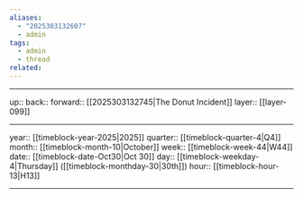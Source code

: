 ```yaml
---
aliases:
  - "2025303132607"
  - admin
tags:
  - admin
  - thread
related:
---
```




***

up:: 
back:: 
forward:: [[2025303132745|The Donut Incident]]
layer:: [[layer-099]]

***

year:: [[timeblock-year-2025|2025]]
quarter:: [[timeblock-quarter-4|Q4]]
month:: [[timeblock-month-10|October]]
week:: [[timeblock-week-44|W44]]
date:: [[timeblock-date-Oct30|Oct 30]]
day:: [[timeblock-weekday-4|Thursday]] ([[timeblock-monthday-30|30th]])
hour:: [[timeblock-hour-13|H13]]

***
